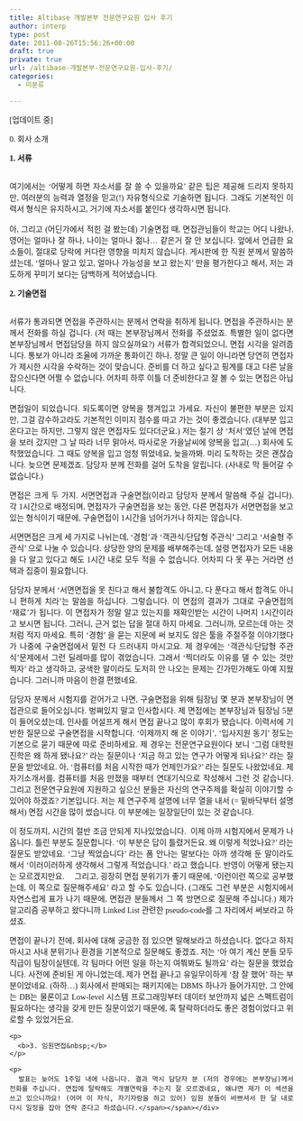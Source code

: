 ```yaml
---
title: Altibase 개발본부 전문연구요원 입사 후기
author: interp
type: post
date: 2011-08-26T15:56:26+00:00
draft: true
private: true
url: /altibase-개발본부-전문연구요원-입사-후기/
categories:
  - 미분류

---
```

<span style="font-family: Dotum; "><span style="font-family: Gulim; "><span style="font-family: Gulim; ">﻿</span></span><span style="font-family: Gulim; ">[업데이트 중]</span></span>

<span style="font-family: Dotum; "><span style="font-family: Gulim; ">0. 회사 소개</span></span>

**<span style="font-family: Dotum; "><span style="font-family: Gulim; ">1. 서류</span></span>**

<div style="text-align: justify;">
  <span style="font-family: Dotum; "><span style="font-family: Gulim; "><br /> 여기에서는 &#8216;어떻게 하면 자소서를 잘 쓸 수 있을까요&#8217; 같은 팁은 제공해 드리지 못하지만, 여러분의 능력과 열정을 믿고(!)&nbsp;자유형식으로 기술하면 됩니다. 그래도 기본적인 이력서 형식은 유지하시고, 거기에 자소서를 붙인다 생각하시면 됩니다.&nbsp;</span></span>
</div>



<div style="text-align: justify;">
  <span style="font-family: Dotum; "><span style="font-family: Gulim; "><br /> 아, 그리고 (어딘가에서 적힌 걸 봤는데) 기술면접 때, 면접관님들이 학교는 어디 나왔나, 영어는 얼마나 잘 하나, 나이는 얼마나 젊나&#8230; 같은거 잘 안 보십니다. 앞에서 언급한 요소들이, 절대로 당락에 커다란 영향을 미치지 않습니다. 게시판에 한 직원 분께서 말씀하셨는데, &#8216;얼마나 알고 있고, 얼마나 가능성을 보고 왔는지&#8217; 만을 평가한다고 해서, 저는 과도하게 꾸미기 보다는 담백하게 적어냈습니다.&nbsp;</span></span>
</div>

**<span style="font-family: Dotum; "><span style="font-family: Gulim; ">2. 기술면접</span></span>**

<div style="text-align: justify;">
  <span style="font-family: Dotum; "><span style="font-family: Gulim; "><br /> 서류가 통과되면 면접을 주관하시는 분께서 연락을 취하게 됩니다. 면접을 주관하시는 분께서 전화를 하실 겁니다. (저 때는 본부장님께서 전화를 주셨었죠. 특별한 일이 없다면 본부장님께서 면접담당을 하지 않으실까요?) 서류가 합격되었으니, 면접 시각을 알려줍니다. 통보가 아니라 조율에 가까운 통화이긴 하나, 정말 큰 일이 아니라면 당연히 면접자가 제시한 시각을 수락하는 것이 맞습니다. 준비를 더 하고 싶다고 핑계를 대고 다른 날을 잡으신다면 어쩔 수 없습니다. 어차피 하루 이틀 더 준비한다고 잘 볼 수 있는 면접은 아닙니다.&nbsp;</span></span></p> 
  
  <p>
    <span style="font-family: Dotum; "><span style="font-family: Gulim; ">면접일이 되었습니다. 되도록이면 양복을 챙겨입고 가세요. 자신이 불편한 부분은 있지만, 그걸 감수하고라도 기본적인 이미지 점수를 따고 가는 것이 좋겠습니다. (대부분 입고 온다고는 하지만, 그렇지 않은 면접자도 있다더군요.) 저는 절기 상 &#8216;처서&#8217;였던 날에 면접을 보러 갔지만 그 날 따라 너무 맑아서, 따사로운 가을날씨에 양복을 입고(&#8230;) 회사에 도착했었습니다. 그 때도&nbsp;양복을 입고 엄청 뛰었네요, 늦을까봐. 미리 도착하는 것은 괜찮습니다. 늦으면 문제겠죠. 담당자 분께 전화를 걸어 도착을 알립니다. (사내로 막 들어갈 수 없습니다.) </span></span>
  </p>
  
  <p>
    <span style="font-family: Dotum; "><span style="font-family: Gulim; ">면접은 크게 두 가지. 서면면접과 구술면접(이라고 담당자 분께서 말씀해 주실 겁니다). 각 1시간으로 배정되며, 면접자가 구술면접을 보는 동안, 다른 면접자가 서면면접을 보고 있는 형식이기 때문에, 구술면접이 1시간을 넘어가거나 하지는 않습니다. </span></span>
  </p>
  
  <p>
    <span style="font-family: Dotum; "><span style="font-family: Gulim; ">서면면접은 크게 세 가지로 나뉘는데, &#8216;경험&#8217;과 &#8216;객관식/단답형 주관식&#8217; 그리고 &#8216;서술형 주관식&#8217; 으로 나눌 수 있습니다. 상당한 양의 문제를 배부해주는데, 설령 면접자가 모든 내용을 다 알고 있다고 해도 1시간 내로 모두 적을 수 없습니다.&nbsp;어차피 다 못 푸는 거라면&nbsp;선택과 집중이 필요합니다. </span></span>
  </p>
  
  <p>
    <span style="font-family: Dotum; "><span style="font-family: Gulim; ">담당자 분께서 &#8216;서면면접을 못 친다고 해서 불합격도 아니고, 다 푼다고 해서 합격도 아니니 편하게 치라&#8217;는 말씀을 하십니다.&nbsp;그렇습니다. 이 면접의 결과가 그대로 구술면접의 &#8216;재료&#8217;가 됩니다. 이 면접자가 정말 알고 있는지를 재확인받는 시간이 나머지 1시간이라고 보시면 됩니다.&nbsp;그러니, 근거 없는 답을 절대 하지 마세요. 그러니까, 모르는데 아는 것처럼 적지 마세요. 특히 &#8216;경험&#8217; 을 묻는 지문에 써 보지도 않은 툴을 주절주절 이야기했다가 나중에 구술면접에서 밑천 다 드러내지 마시고요. 제 경우에는 &#8216;객관식/단답형 주관식&#8217;문제에서 그런 딜레마를 많이 겪었습니다. 그래서 &#8216;찍더라도 이유를 댈 수 있는 것만 찍자&#8217; 라고 생각하고, 궁색한 말이라도 도저히 안 나오는 문제는 긴가민가해도 아예 지웠습니다. 그러니까 마음이 한결 편했네요.</span></span>
  </p>
  
  <p>
    <span style="font-family: Dotum; "><span style="font-family: Gulim; ">담당자 분께서 시험지를 걷어가고 나면, 구술면접을 위해 팀장님 몇 분과 본부장님이 면접관으로 들어오십니다. 벙쪄있지 말고 인사합시다. 제 면접에는 본부장님과 팀장님 5분이 들어오셨는데, 인사를 어설프게 해서 면접 끝나고 많이 후회가 됐습니다. 이력서에 기반한 질문으로 구술면접을 시작합니다. &#8216;이제까지 해 온 이야기&#8217;, &#8216;입사지원 동기&#8217; 정도는 기본으로 묻기 때문에 따로 준비하세요. 제 경우는 전문연구요원이다 보니 &#8216;그럼 대학원 진학은 왜 하게 됐나요?&#8217; 라는 질문이나 &#8216;지금 하고 있는 연구가 어떻게 되나요?&#8217; 라는 질문을 받았네요. 아, &#8216;컴퓨터를 처음 시작한 때가 언제인가요?&#8217; 라는 질문도 나왔었네요. 제 자기소개서를, 컴퓨터를 처음 만졌을 때부터 연대기식으로 작성해서 그런 것 같습니다. 그리고&nbsp;전문연구요원에 지원하고 싶으신 분들은 자신의 연구주제를 확실히 이야기할 수 있어야 하겠죠? 기본입니다. 저는 제 연구주제 설명에 너무 열을 내서 (= 밑바닥부터 설명해서) 면접 시간을 많이 썼습니다. 이 부분에는 일장일단이 있는 것 같습니다.&nbsp;</span></span>
  </p>
  
  <p>
    <span style="font-family: Dotum; "><span style="font-family: Gulim; ">이 정도까지, 시간의 절반 조금 안되게 지나있었습니다. &nbsp;이제 아까 시험지에서 문제가 나옵니다. 틀린 부분도 질문합니다. &#8216;이 부분은 답이 틀렸거든요. 왜 이렇게 적었나요?&#8217; 라는 질문도 받았네요. &#8216;그냥 찍었습니다&#8217; 라는 폼 안나는 말보다는 아까 생각해 둔 말이라도 해서 &#8216;이러이러하게 생각해서 그렇게 적었습니다.&#8217; 라고 했습니다. 반영이 어떻게 됐는지는 모르겠지만요. 🙂 그리고, 굉장히 면접 분위기가 좋기 때문에, &#8216;이런이런 쪽으로 공부했는데, 이 쪽으로 질문해주세요&#8217; 라고 할 수도 있습니다. (그래도 그런 부분은 시험지에서 자연스럽게 표가 나기 때문에, 면접관 분들께서 그 쪽 방면으로 질문해 주십니다.) 제가 알고리즘 공부하고 왔다니까 Linked List 관련한 pseudo-code를 그 자리에서 써보라고 하셨죠.&nbsp;</span></span>
  </p>
  
  <p>
    <span style="font-family: Dotum; "><span style="font-family: Gulim; ">면접이 끝나기 전에, 회사에 대해 궁금한 점 있으면 말해보라고 하셨습니다. 없다고 하지 마시고 사내 분위기나 환경을 기본적으로 질문해도 좋겠죠. 저는 &#8216;아 여기 계신 분들 모두 직급이 팀장이실텐데, 각 팀마다 어떤 일을 하는지 여쭤봐도 될까요&#8217; 라는 질문을 했었습니다. 사전에 준비된 게 아니었는데, 제가 면접 끝나고 유일무이하게 &#8216;참 잘 했어&#8217; 하는 부분이었네요. (하하&#8230;) 회사에서 판매되는 패키지에는 DBMS 하나가 들어가지만, 그 안에는 DB는 물론이고 Low-level 시스템 프로그래밍부터 데이터 보안까지 넓은 스펙트럼이 필요하다는 생각을 갖게 만든 질문이었기 때문에, 혹 탈락하더라도 좋은 경험이었다고 위로할 수 있었거든요.</p> 
    
    <p>
      <b>3. 임원면접&nbsp;</b>
    </p>
    
    <p>
      발표는 늦어도 1주일 내에 나옵니다. 결과 역시 담당자 분 (저의 경우에는 본부장님)께서 전화를 주십니다. 면접에 탈락해도 개별연락을 주는지 잘 모르겠네요, 왜냐면 제가 이 섹션을 쓰고 있으니까요! (어머 이 자식, 자기자랑을 하고 있어) 임원 분들이 바쁘셔서 한 달 내로 다시 일정을 잡아 연락 준다고 하셨습니다.</span></span></div>